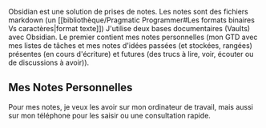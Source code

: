 Obsidian est une solution de prises de notes.
Les notes sont des fichiers markdown (un [[bibliothèque/Pragmatic Programmer#Les formats binaires Vs caractères|format texte]])
J'utilise deux bases documentaires (Vaults) avec Obsidian.
Le premier contient mes notes personnelles (mon GTD avec mes listes de tâches et mes notes d'idées passées (et stockées, rangées) présentes (en cours d'écriture) et futures (des trucs à lire, voir, écouter ou de discussions à avoir)).

## Mes Notes Personnelles

Pour mes notes, je veux les avoir sur mon ordinateur de travail, mais aussi sur mon téléphone pour les saisir ou une consultation rapide.
